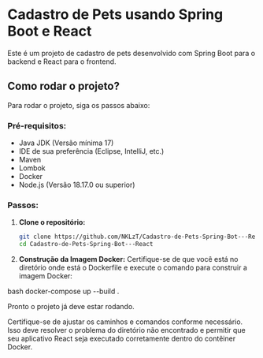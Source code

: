 # Cadastro de Pets usando Spring Boot e React

Este é um projeto de cadastro de pets desenvolvido com Spring Boot para o backend e React para o frontend.

## Como rodar o projeto?

Para rodar o projeto, siga os passos abaixo:

### Pré-requisitos:

- Java JDK (Versão mínima 17)
- IDE de sua preferência (Eclipse, IntelliJ, etc.)
- Maven
- Lombok
- Docker
- Node.js (Versão 18.17.0 ou superior)

### Passos:

1. **Clone o repositório:**
   ```bash
   git clone https://github.com/NKLzT/Cadastro-de-Pets-Spring-Bot---React.git
   cd Cadastro-de-Pets-Spring-Bot---React
   
2. **Construção da Imagem Docker:**
Certifique-se de que você está no diretório onde está o Dockerfile e execute o comando para construir a imagem Docker:

bash
docker-compose up --build .

Pronto o projeto já deve estar rodando.

Certifique-se de ajustar os caminhos e comandos conforme necessário.
Isso deve resolver o problema do diretório não encontrado e permitir que seu aplicativo React seja executado corretamente dentro do contêiner Docker.
